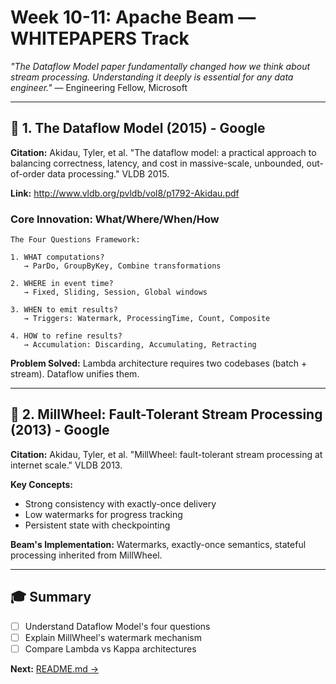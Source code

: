 # Week 10-11: Apache Beam — WHITEPAPERS Track

*"The Dataflow Model paper fundamentally changed how we think about stream processing. Understanding it deeply is essential for any data engineer."* — Engineering Fellow, Microsoft

---

## 📜 1. The Dataflow Model (2015) - Google

**Citation:** Akidau, Tyler, et al. "The dataflow model: a practical approach to balancing correctness, latency, and cost in massive-scale, unbounded, out-of-order data processing." VLDB 2015.

**Link:** http://www.vldb.org/pvldb/vol8/p1792-Akidau.pdf

### Core Innovation: What/Where/When/How

```
The Four Questions Framework:

1. WHAT computations?
   → ParDo, GroupByKey, Combine transformations

2. WHERE in event time?
   → Fixed, Sliding, Session, Global windows

3. WHEN to emit results?
   → Triggers: Watermark, ProcessingTime, Count, Composite

4. HOW to refine results?
   → Accumulation: Discarding, Accumulating, Retracting
```

**Problem Solved:** Lambda architecture requires two codebases (batch + stream). Dataflow unifies them.

---

## 📜 2. MillWheel: Fault-Tolerant Stream Processing (2013) - Google

**Citation:** Akidau, Tyler, et al. "MillWheel: fault-tolerant stream processing at internet scale." VLDB 2013.

**Key Concepts:**
- Strong consistency with exactly-once delivery
- Low watermarks for progress tracking
- Persistent state with checkpointing

**Beam's Implementation:** Watermarks, exactly-once semantics, stateful processing inherited from MillWheel.

---

## 🎓 Summary

- [ ] Understand Dataflow Model's four questions
- [ ] Explain MillWheel's watermark mechanism
- [ ] Compare Lambda vs Kappa architectures

**Next:** [README.md →](README.md)
